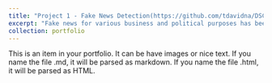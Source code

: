```yaml
---
title: "Project 1 - Fake News Detection(https://github.com/tdavidna/DSC680/blob/main/Fake_News_Detection.ipynb)"
excerpt: "Fake news for various business and political purposes has been appearing in large numbers and extensive in the online world. Identify the fake news at right time and improving the trustworthiness of information in online social networks. Using different principles and methodologies to detect the fake news in the dataset is the aim of this project. Also addresses the unknown challenges of fake news and diverse connections among news articles, and subjects."
collection: portfolio
---
```


This is an item in your portfolio. It can be have images or nice text. If you name the file .md, it will be parsed as markdown. If you name the file .html, it will be parsed as HTML. 
